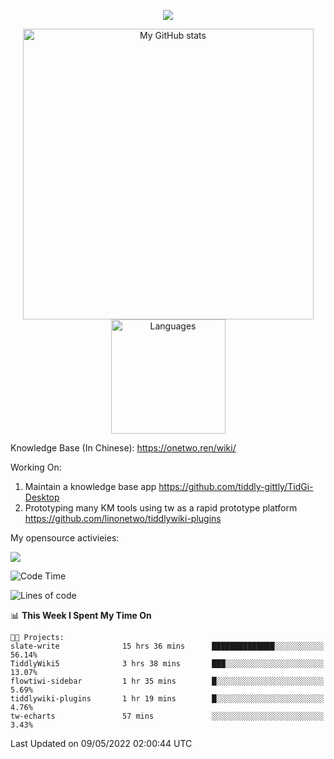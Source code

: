 <a href="https://github.com/linonetwo">
    <p align="center">
        <img src="https://github-profile-trophy.vercel.app/?username=linonetwo&column=7&theme=onedark"/>
    </p>
</a>
<a align="center" href="https://github.com/linonetwo">
  <p align="center">
    <img src="https://github-readme-stats.vercel.app/api?username=linonetwo&show_icons=true&count_private=true" alt="My GitHub stats" width="465"/>
    <img src="https://github-readme-stats.vercel.app/api/top-langs/?username=linonetwo&layout=compact&langs_count=10" alt="Languages" height="183">
  </p>
</a>

Knowledge Base (In Chinese): https://onetwo.ren/wiki/

Working On: 

1. Maintain a knowledge base app https://github.com/tiddly-gittly/TidGi-Desktop
1. Prototyping many KM tools using tw as a rapid prototype platform https://github.com/linonetwo/tiddlywiki-plugins

My opensource activieies:

![](https://visitor-badge.glitch.me/badge?page_id=linonetwo.linonetwo)

<!--START_SECTION:waka-->
![Code Time](http://img.shields.io/badge/Code%20Time-0-blue)

![Lines of code](https://img.shields.io/badge/From%20Hello%20World%20I%27ve%20Written-2%20Million%20lines%20of%20code-blue)

📊 **This Week I Spent My Time On** 

```text
🐱‍💻 Projects: 
slate-write              15 hrs 36 mins      ██████████████░░░░░░░░░░░   56.14% 
TiddlyWiki5              3 hrs 38 mins       ███░░░░░░░░░░░░░░░░░░░░░░   13.07% 
flowtiwi-sidebar         1 hr 35 mins        █░░░░░░░░░░░░░░░░░░░░░░░░   5.69% 
tiddlywiki-plugins       1 hr 19 mins        █░░░░░░░░░░░░░░░░░░░░░░░░   4.76% 
tw-echarts               57 mins             ░░░░░░░░░░░░░░░░░░░░░░░░░   3.43%

```


 Last Updated on 09/05/2022 02:00:44 UTC
<!--END_SECTION:waka-->
